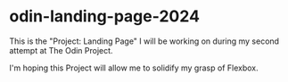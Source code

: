# odin-landing-page-2024

This is the "Project: Landing Page" I will be working on during my second attempt at The Odin Project.

I'm hoping this Project will allow me to solidify my grasp of Flexbox.